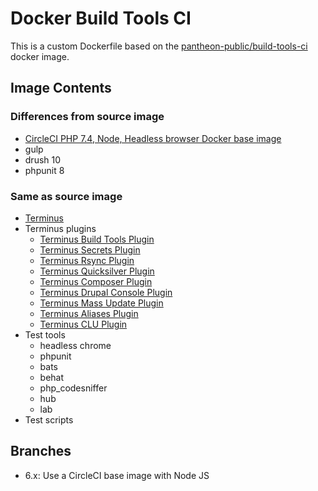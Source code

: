 # Docker Build Tools CI

This is a custom Dockerfile based on the [pantheon-public/build-tools-ci](https://quay.io/repository/pantheon-public/build-tools-ci) docker image.

## Image Contents

### Differences from source image

- [CircleCI PHP 7.4, Node, Headless browser Docker base image](https://hub.docker.com/r/circleci/php)
- gulp
- drush 10
- phpunit 8

### Same as source image
- [Terminus](https://github.com/pantheon-systems/terminus)
- Terminus plugins
  - [Terminus Build Tools Plugin](https://github.com/pantheon-systems/terminus-build-tools-plugin)
  - [Terminus Secrets Plugin](https://github.com/pantheon-systems/terminus-secrets-plugin)
  - [Terminus Rsync Plugin](https://github.com/pantheon-systems/terminus-rsync-plugin)
  - [Terminus Quicksilver Plugin](https://github.com/pantheon-systems/terminus-quicksilver-plugin)
  - [Terminus Composer Plugin](https://github.com/pantheon-systems/terminus-composer-plugin)
  - [Terminus Drupal Console Plugin](https://github.com/pantheon-systems/terminus-drupal-console-plugin)
  - [Terminus Mass Update Plugin](https://github.com/pantheon-systems/terminus-mass-update)
  - [Terminus Aliases Plugin](https://github.com/pantheon-systems/terminus-aliases-plugin)
  - [Terminus CLU Plugin](https://github.com/pantheon-systems/terminus-clu-plugin)
- Test tools
  - headless chrome
  - phpunit
  - bats
  - behat
  - php_codesniffer
  - hub
  - lab
- Test scripts

## Branches

- 6.x: Use a CircleCI base image with Node JS
